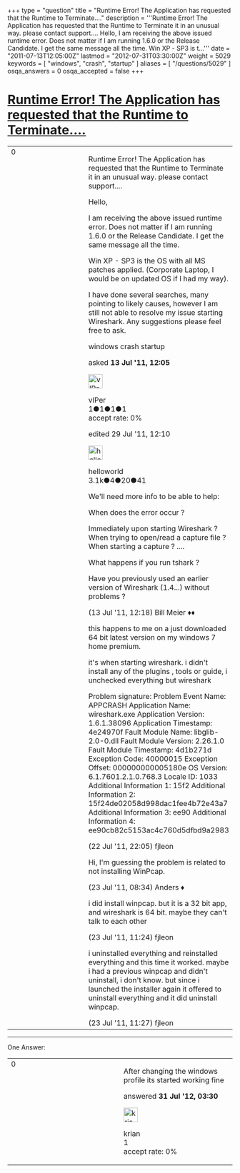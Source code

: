 +++
type = "question"
title = "Runtime Error!   The Application has requested that the Runtime to Terminate...."
description = '''Runtime Error! The Application has requested that the Runtime to Terminate it in an unusual way.  please contact support....  Hello,  I am receiving the above issued runtime error. Does not matter if I am running 1.6.0 or the Release Candidate. I get the same message all the time.  Win XP - SP3 is t...'''
date = "2011-07-13T12:05:00Z"
lastmod = "2012-07-31T03:30:00Z"
weight = 5029
keywords = [ "windows", "crash", "startup" ]
aliases = [ "/questions/5029" ]
osqa_answers = 0
osqa_accepted = false
+++

<div class="headNormal">

# [Runtime Error! The Application has requested that the Runtime to Terminate....](/questions/5029/runtime-error-the-application-has-requested-that-the-runtime-to-terminate)

</div>

<div id="main-body">

<div id="askform">

<table id="question-table" style="width:100%;"><colgroup><col style="width: 50%" /><col style="width: 50%" /></colgroup><tbody><tr class="odd"><td style="width: 30px; vertical-align: top"><div class="vote-buttons"><div id="post-5029-score" class="post-score" title="current number of votes">0</div><div id="favorite-count" class="favorite-count"></div></div></td><td><div id="item-right"><div class="question-body"><p>Runtime Error! The Application has requested that the Runtime to Terminate it in an unusual way. please contact support....</p><p>Hello,</p><p>I am receiving the above issued runtime error. Does not matter if I am running 1.6.0 or the Release Candidate. I get the same message all the time.</p><p>Win XP - SP3 is the OS with all MS patches applied. (Corporate Laptop, I would be on updated OS if I had my way).</p><p>I have done several searches, many pointing to likely causes, however I am still not able to resolve my issue starting Wireshark. Any suggestions please feel free to ask.</p></div><div id="question-tags" class="tags-container tags">windows crash startup</div><div id="question-controls" class="post-controls"></div><div class="post-update-info-container"><div class="post-update-info post-update-info-user"><p>asked <strong>13 Jul '11, 12:05</strong></p><img src="https://secure.gravatar.com/avatar/6c5d0ae54e604010516e588fe4851cac?s=32&amp;d=identicon&amp;r=g" class="gravatar" width="32" height="32" alt="vIPer&#39;s gravatar image" /><p>vIPer<br />
<span class="score" title="1 reputation points">1</span><span title="1 badges"><span class="badge1">●</span><span class="badgecount">1</span></span><span title="1 badges"><span class="silver">●</span><span class="badgecount">1</span></span><span title="1 badges"><span class="bronze">●</span><span class="badgecount">1</span></span><br />
<span class="accept_rate" title="Rate of the user&#39;s accepted answers">accept rate:</span> <span title="vIPer has no accepted answers">0%</span></p></div><div class="post-update-info post-update-info-edited"><p>edited 29 Jul '11, 12:10</p><img src="https://secure.gravatar.com/avatar/362ba1008ad9a075d1556d33e97dfed6?s=32&amp;d=identicon&amp;r=g" class="gravatar" width="32" height="32" alt="helloworld&#39;s gravatar image" /><p>helloworld<br />
<span class="score" title="3149 reputation points"><span>3.1k</span></span><span title="4 badges"><span class="badge1">●</span><span class="badgecount">4</span></span><span title="20 badges"><span class="silver">●</span><span class="badgecount">20</span></span><span title="41 badges"><span class="bronze">●</span><span class="badgecount">41</span></span></p></div></div><div id="comments-container-5029" class="comments-container"><span id="5030"></span><div id="comment-5030" class="comment"><div id="post-5030-score" class="comment-score"></div><div class="comment-text"><p>We'll need more info to be able to help:</p><p>When does the error occur ?</p><p>Immediately upon starting Wireshark ? When trying to open/read a capture file ? When starting a capture ? ....</p><p>What happens if you run tshark ?</p><p>Have you previously used an earlier version of Wireshark (1.4...) without problems ?</p></div><div id="comment-5030-info" class="comment-info"><span class="comment-age">(13 Jul '11, 12:18)</span> Bill Meier ♦♦</div></div><span id="5179"></span><div id="comment-5179" class="comment"><div id="post-5179-score" class="comment-score"></div><div class="comment-text"><p>this happens to me on a just downloaded 64 bit latest version on my windows 7 home premium.</p><p>it's when starting wireshark. i didn't install any of the plugins , tools or guide, i unchecked everything but wireshark</p><p>Problem signature: Problem Event Name: APPCRASH Application Name: wireshark.exe Application Version: 1.6.1.38096 Application Timestamp: 4e24970f Fault Module Name: libglib-2.0-0.dll Fault Module Version: 2.26.1.0 Fault Module Timestamp: 4d1b271d Exception Code: 40000015 Exception Offset: 000000000005180e OS Version: 6.1.7601.2.1.0.768.3 Locale ID: 1033 Additional Information 1: 15f2 Additional Information 2: 15f24de02058d998dac1fee4b72e43a7 Additional Information 3: ee90 Additional Information 4: ee90cb82c5153ac4c760d5dfbd9a2983</p></div><div id="comment-5179-info" class="comment-info"><span class="comment-age">(22 Jul '11, 22:05)</span> fjleon</div></div><span id="5182"></span><div id="comment-5182" class="comment"><div id="post-5182-score" class="comment-score"></div><div class="comment-text"><p>Hi, I'm guessing the problem is related to not installing WinPcap.</p></div><div id="comment-5182-info" class="comment-info"><span class="comment-age">(23 Jul '11, 08:34)</span> Anders ♦</div></div><span id="5183"></span><div id="comment-5183" class="comment"><div id="post-5183-score" class="comment-score"></div><div class="comment-text"><p>i did install winpcap. but it is a 32 bit app, and wireshark is 64 bit. maybe they can't talk to each other</p></div><div id="comment-5183-info" class="comment-info"><span class="comment-age">(23 Jul '11, 11:24)</span> fjleon</div></div><span id="5184"></span><div id="comment-5184" class="comment"><div id="post-5184-score" class="comment-score"></div><div class="comment-text"><p>i uninstalled everything and reinstalled everything and this time it worked. maybe i had a previous winpcap and didn't uninstall, i don't know. but since i launched the installer again it offered to uninstall everything and it did uninstall winpcap.</p></div><div id="comment-5184-info" class="comment-info"><span class="comment-age">(23 Jul '11, 11:27)</span> fjleon</div></div></div><div id="comment-tools-5029" class="comment-tools"></div><div class="clear"></div><div id="comment-5029-form-container" class="comment-form-container"></div><div class="clear"></div></div></td></tr></tbody></table>

------------------------------------------------------------------------

<div class="tabBar">

<span id="sort-top"></span>

<div class="headQuestions">

One Answer:

</div>

</div>

<span id="13179"></span>

<div id="answer-container-13179" class="answer">

<table style="width:100%;"><colgroup><col style="width: 50%" /><col style="width: 50%" /></colgroup><tbody><tr class="odd"><td style="width: 30px; vertical-align: top"><div class="vote-buttons"><div id="post-13179-score" class="post-score" title="current number of votes">0</div></div></td><td><div class="item-right"><div class="answer-body"><p>After changing the windows profile its started working fine</p></div><div class="answer-controls post-controls"></div><div class="post-update-info-container"><div class="post-update-info post-update-info-user"><p>answered <strong>31 Jul '12, 03:30</strong></p><img src="https://secure.gravatar.com/avatar/8bebf44190c66ba2939dd40b473083e9?s=32&amp;d=identicon&amp;r=g" class="gravatar" width="32" height="32" alt="krian&#39;s gravatar image" /><p>krian<br />
<span class="score" title="1 reputation points">1</span><br />
<span class="accept_rate" title="Rate of the user&#39;s accepted answers">accept rate:</span> <span title="krian has no accepted answers">0%</span></p></div></div><div id="comments-container-13179" class="comments-container"></div><div id="comment-tools-13179" class="comment-tools"></div><div class="clear"></div><div id="comment-13179-form-container" class="comment-form-container"></div><div class="clear"></div></div></td></tr></tbody></table>

</div>

<div class="paginator-container-left">

</div>

</div>

</div>

